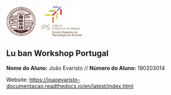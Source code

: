 <img src="./project/docs/source/logos/Logo_Luban_IPS.png" width="200" />  

## Lu ban Workshop Portugal

<p>
  <strong>Nome do Aluno:</strong> João Evaristo // <strong>Número do Aluno:</strong> 190203014
</p>
 
Website: https://joaoevaristo-documentacao.readthedocs.io/en/latest/index.html
